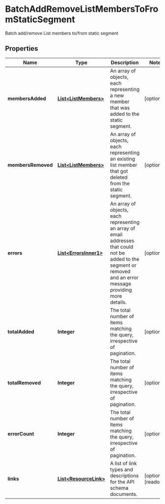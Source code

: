 

# BatchAddRemoveListMembersToFromStaticSegment

Batch add/remove List members to/from static segment

## Properties

| Name | Type | Description | Notes |
|------------ | ------------- | ------------- | -------------|
|**membersAdded** | [**List&lt;ListMembers&gt;**](ListMembers.md) | An array of objects, each representing a new member that was added to the static segment. |  [optional] |
|**membersRemoved** | [**List&lt;ListMembers&gt;**](ListMembers.md) | An array of objects, each representing an existing list member that got deleted from the static segment. |  [optional] |
|**errors** | [**List&lt;ErrorsInner1&gt;**](ErrorsInner1.md) | An array of objects, each representing an array of email addresses that could not be added to the segment or removed and an error message providing more details. |  [optional] |
|**totalAdded** | **Integer** | The total number of items matching the query, irrespective of pagination. |  [optional] |
|**totalRemoved** | **Integer** | The total number of items matching the query, irrespective of pagination. |  [optional] |
|**errorCount** | **Integer** | The total number of items matching the query, irrespective of pagination. |  [optional] |
|**links** | [**List&lt;ResourceLink&gt;**](ResourceLink.md) | A list of link types and descriptions for the API schema documents. |  [optional] [readonly] |



